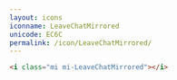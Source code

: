 ```yaml
---
layout: icons
iconname: LeaveChatMirrored
unicode: EC6C
permalink: /icon/LeaveChatMirrored/
---
```


``` html
<i class="mi mi-LeaveChatMirrored"></i>
```
